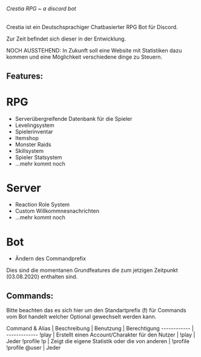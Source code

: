 ###### Crestia RPG ~ a discord bot

Crestia ist ein Deutschsprachiger Chatbasierter RPG Bot für Discord.

Zur Zeit befindet sich dieser in der Entwicklung.

NOCH AUSSTEHEND: In Zukunft soll eine Website mit Statistiken dazu kommen und eine Möglichkeit verschiedene dinge zu Steuern.


## Features:

# RPG
- Serverübergreifende Datenbank für die Spieler
- Levelingsystem
- Spielerinventar
- Itemshop
- Monster Raids
- Skillsystem
- Spieler Statsystem
- ...mehr kommt noch

# Server
- Reaction Role System
- Custom Willkommnesnachrichten
- ...mehr kommt noch

# Bot
- Ändern des Commandprefix


Dies sind die momentanen Grundfeatures die zum jetzigen Zeitpunkt (03.08.2020) enthalten sind.

## Commands:
Bitte beachten das es sich hier um den Standartprefix (**!**) für Commands vom Bot handelt welcher Optional gewechselt werden kann.

Command & Alias | Beschreibung | Benutzung | Berechtigung
------------ | -------------
!play | Erstellt einen Account/Charakter für den Nutzer | !play | Jeder
!profile
!p | Zeigt die eigene Statistik oder die von anderen | !profile
!profile @user | Jeder
